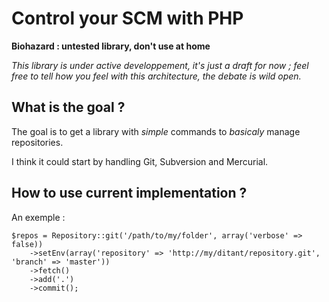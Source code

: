 Control your SCM with PHP
=========================

**Biohazard : untested library, don't use at home**

*This library is under active developpement, it's just a draft for now ;
feel free to tell how you feel with this architecture, the debate is wild open.*


What is the goal ?
------------------

The goal is to get a library with *simple* commands to *basicaly* manage repositories.

I think it could start by handling Git, Subversion and Mercurial.


How to use current implementation ?
-----------------------------------

An exemple :

    $repos = Repository::git('/path/to/my/folder', array('verbose' => false))
        ->setEnv(array('repository' => 'http://my/ditant/repository.git', 'branch' => 'master'))
        ->fetch()
        ->add('.')
        ->commit();